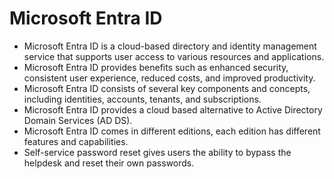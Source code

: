 # Microsoft Entra ID

- Microsoft Entra ID is a cloud-based directory and identity management service that supports user access to various resources and applications.
- Microsoft Entra ID provides benefits such as enhanced security, consistent user experience, reduced costs, and improved productivity.
- Microsoft Entra ID consists of several key components and concepts, including identities, accounts, tenants, and subscriptions.
- Microsoft Entra ID provides a cloud based alternative to Active Directory Domain Services (AD DS).
- Microsoft Entra ID comes in different editions, each edition has different features and capabilities.
- Self-service password reset gives users the ability to bypass the helpdesk and reset their own passwords.